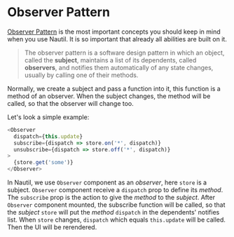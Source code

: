 # Observer Pattern

[Observer Pattern](https://en.wikipedia.org/wiki/Observer_pattern) is the most important concepts you should keep in mind when you use Nautil. It is so important that already all abilities are built on it.

> The observer pattern is a software design pattern in which an object, called the **subject**, maintains a list of its dependents, called **observers**, and notifies them automatically of any state changes, usually by calling one of their methods.

Normally, we create a subject and pass a function into it, this function is a method of an observer. When the subject changes, the method will be called, so that the observer will change too.

Let's look a simple example:

```js
<Observer
  dispatch={this.update}
  subscribe={dispatch => store.on('*', dispatch)}
  unsubscribe={dispatch => store.off('*', dispatch)}
>
  {store.get('some')}
</Observer>
```

In Nautil, we use `Observer` component as an *observer*, here `store` is a subject. `Observer` component receive a `dispatch` prop to define its *method*. The `subscribe` prop is the action to give the *method* to the *subject*. After `Observer` component mounted, the subscribe function will be called, so that the *subject* `store` will put the *method* `dispatch` in the dependents' notifies list. When `store` changes, `dispatch` which equals `this.update` will be called. Then the UI will be rerendered.
